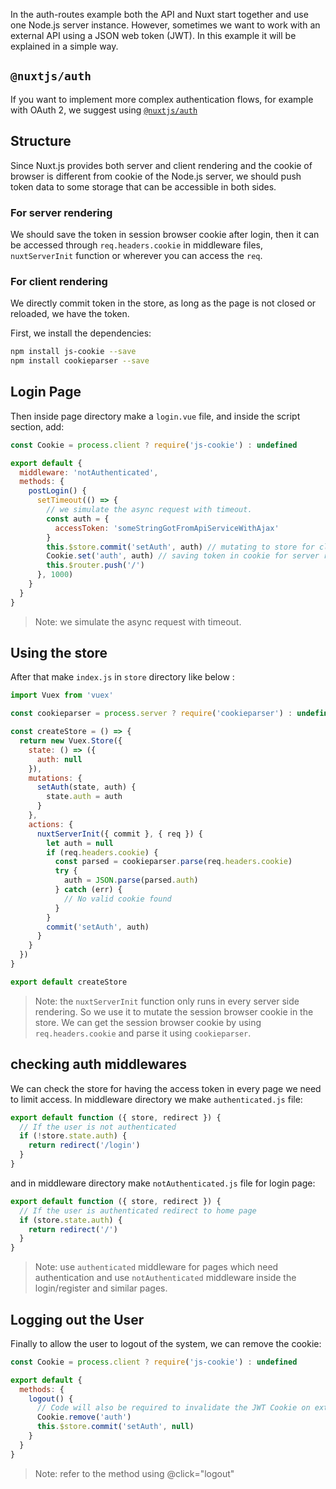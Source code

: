 
In the auth-routes example both the API and Nuxt start together and use one Node.js server instance. However, sometimes we want to work with an external API using a JSON web token (JWT). In this example it will be explained in a simple way.

## `@nuxtjs/auth`

If you want to implement more complex authentication flows, for example with OAuth 2, we suggest using [`@nuxtjs/auth`](https://github.com/nuxt-community/auth-module)

## Structure

Since Nuxt.js provides both server and client rendering and the cookie of browser is different from cookie of the Node.js server, we should push token data to some storage that can be accessible in both sides.

### For server rendering

We should save the token in session browser cookie after login, then it can be accessed through `req.headers.cookie` in middleware files, `nuxtServerInit` function or wherever you can access the `req`.

### For client rendering

We directly commit token in the store, as long as the page is not closed or reloaded, we have the token.

First, we install the dependencies:

```bash
npm install js-cookie --save
npm install cookieparser --save
```

## Login Page

Then inside page directory make a `login.vue` file, and inside the script section, add:

```js
const Cookie = process.client ? require('js-cookie') : undefined

export default {
  middleware: 'notAuthenticated',
  methods: {
    postLogin() {
      setTimeout(() => {
        // we simulate the async request with timeout.
        const auth = {
          accessToken: 'someStringGotFromApiServiceWithAjax'
        }
        this.$store.commit('setAuth', auth) // mutating to store for client rendering
        Cookie.set('auth', auth) // saving token in cookie for server rendering
        this.$router.push('/')
      }, 1000)
    }
  }
}
```

> Note: we simulate the async request with timeout.

## Using the store

After that make `index.js` in `store` directory like below :

```javascript
import Vuex from 'vuex'

const cookieparser = process.server ? require('cookieparser') : undefined

const createStore = () => {
  return new Vuex.Store({
    state: () => ({
      auth: null
    }),
    mutations: {
      setAuth(state, auth) {
        state.auth = auth
      }
    },
    actions: {
      nuxtServerInit({ commit }, { req }) {
        let auth = null
        if (req.headers.cookie) {
          const parsed = cookieparser.parse(req.headers.cookie)
          try {
            auth = JSON.parse(parsed.auth)
          } catch (err) {
            // No valid cookie found
          }
        }
        commit('setAuth', auth)
      }
    }
  })
}

export default createStore
```

> Note: the `nuxtServerInit` function only runs in every server side rendering. So we use it to mutate the session browser cookie in the store. We can get the session browser cookie by using `req.headers.cookie` and parse it using `cookieparser`.

## checking auth middlewares

We can check the store for having the access token in every page we need to limit access. In middleware directory we make `authenticated.js` file:

```javascript
export default function ({ store, redirect }) {
  // If the user is not authenticated
  if (!store.state.auth) {
    return redirect('/login')
  }
}
```

and in middleware directory make `notAuthenticated.js` file for login page:

```javascript
export default function ({ store, redirect }) {
  // If the user is authenticated redirect to home page
  if (store.state.auth) {
    return redirect('/')
  }
}
```

> Note: use `authenticated` middleware for pages which need authentication and use `notAuthenticated` middleware inside the login/register and similar pages.

## Logging out the User

Finally to allow the user to logout of the system, we can remove the cookie:

```javascript
const Cookie = process.client ? require('js-cookie') : undefined

export default {
  methods: {
    logout() {
      // Code will also be required to invalidate the JWT Cookie on external API
      Cookie.remove('auth')
      this.$store.commit('setAuth', null)
    }
  }
}
```

> Note: refer to the method using @click="logout"

<code-sandbox :src="csb_link"></code-sandbox>
